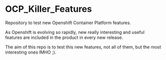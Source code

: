 # OCP_Killer_Features
Repository to test new Openshift Container Platform features. 

As Openshift is evolving so rapidly, new really interesting and useful features
are included in the product in every new release.

The aim of this repo is to test this new features, not all of them, but the most
interesting ones IMHO ;).



